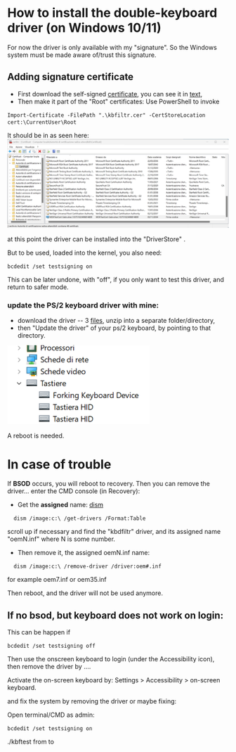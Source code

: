 # How to install the double-keyboard driver (on Windows 10/11)

For now the driver is only available with my "signature". So the Windows system must be made aware of/trust this signature.

## Adding signature certificate
* First download the self-signed [certificate](./kbfiltr.cer), you can see it in [text](./kbfiltr.txt),
* Then make it part of the "Root" certificates:
  Use PowerShell to invoke

```
Import-Certificate -FilePath ".\kbfiltr.cer" -CertStoreLocation cert:\CurrentUser\Root
```

It should be in as seen here:  ![Screenshot of certml](images/Screenshot-ITA-certificate-manger.png)

at this point the driver can be installed into the "DriverStore" .

But to be used, loaded into the kernel, you also need:
```
bcdedit /set testsigning on
```
This can be later undone, with "off", if you only want to test this driver, and return to safer mode.



### update the PS/2 keyboard driver with mine:

* download the driver -- 3 [files](double-keyboard.zip), unzip into a separate folder/directory,
* then "Update the driver" of your  ps/2 keyboard, by pointing to that directory.

![Screenshot of keyboard drivers tree](images/Screenshot-ITA-driver-manager.png)

A reboot is needed.


# In case of trouble

If **BSOD** occurs, you will reboot to recovery. Then you can remove the driver... enter the CMD console (in Recovery):

* Get the __assigned__ name: [dism](https://learn.microsoft.com/it-it/windows-hardware/manufacture/desktop/dism-driver-servicing-command-line-options-s14?view=windows-11#get-drivers)

```
  dism /image:c:\ /get-drivers /Format:Table
```

scroll up if necessary and find the "kbdfiltr" driver, and its assigned name "oemN.inf" where N is some number.

* Then remove it, the assigned oemN.inf name:

```
  dism /image:c:\ /remove-driver /driver:oem#.inf
```

for example oem7.inf or oem35.inf


Then reboot, and the driver will not be used anymore.


## If no **bsod**, but keyboard does not work on login:
This can be happen if
```
bcdedit /set testsigning off
```

Then use the onscreen keyboard to login (under the Accessibility icon), then remove the driver by ....

Activate the on-screen keyboard by:
Settings > Accessibility > on-screen keyboard.

and fix the system by removing the driver or maybe fixing:

Open terminal/CMD as admin:
```
bcdedit /set testsigning on
```


./kbftest from to

